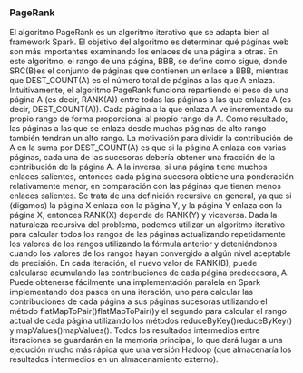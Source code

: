 ### PageRank

El algoritmo PageRank es un algoritmo iterativo que se adapta bien al framework Spark. 
El objetivo del algoritmo es determinar qué páginas web son más importantes examinando los enlaces de una página a otras. En este algoritmo, el rango de una página, BBB, se define como sigue,
donde SRC(B)es el conjunto de páginas que contienen un enlace a BBB, mientras que
DEST_COUNT(A) es el número total de páginas a las que A enlaza. Intuitivamente, el algoritmo
PageRank funciona repartiendo el peso de una página A (es decir, RANK(A)) entre todas las
páginas a las que enlaza A (es decir, DEST_COUNT(A)). Cada página a la que enlaza A ve
incrementado su propio rango de forma proporcional al propio rango de A. Como resultado, las
páginas a las que se enlaza desde muchas páginas de alto rango también tendrán un alto rango.
La motivación para dividir la contribución de A en la suma por DEST_COUNT(A) es que si la
página A enlaza con varias páginas, cada una de las sucesoras debería obtener una fracción de la
contribución de la página A. A la inversa, si una página tiene muchos enlaces salientes, entonces
cada página sucesora obtiene una ponderación relativamente menor, en comparación con las
páginas que tienen menos enlaces salientes. Se trata de una definición recursiva en general, ya que
si (digamos) la página X enlaza con la página Y, y la página Y enlaza con la página X, entonces
RANK(X) depende de RANK(Y) y viceversa. Dada la naturaleza recursiva del problema, podemos
utilizar un algoritmo iterativo para calcular todos los rangos de las páginas actualizando
repetidamente los valores de los rangos utilizando la fórmula anterior y deteniéndonos cuando los
valores de los rangos hayan convergido a algún nivel aceptable de precisión. En cada iteración, el
nuevo valor de RANK(B), puede calcularse acumulando las contribuciones de cada página
predecesora, A. Puede obtenerse fácilmente una implementación paralela en Spark implementando
dos pasos en una iteración, uno para calcular las contribuciones de cada página a sus páginas
sucesoras utilizando el método flatMapToPair()flatMapToPair()y el segundo para calcular el rango
actual de cada página utilizando los métodos reduceByKey()reduceByKey() y
mapValues()mapValues(). Todos los resultados intermedios entre iteraciones se guardarán en la
memoria principal, lo que dará lugar a una ejecución mucho más rápida que una versión Hadoop
(que almacenaría los resultados intermedios en un almacenamiento externo).